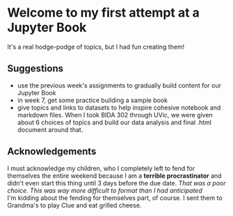 # Welcome to my first attempt at a Jupyter Book

It's a real hodge-podge of topics, but I had fun creating them!

## Suggestions
- use the previous week's assignments to gradually build content for our Jupyter Book
- in week 7, get some practice building a sample book
- give topics and links to datasets to help inspire cohesive notebook and markdown files. When I took BIDA 302 through UVic, we were given about 6 choices of topics and build our data analysis and final .html document around that.

## Acknowledgements
I must acknowledge my children, who I completely left to fend for themselves the entire weekend because I am a **terrible procrastinator** and didn't even start this thing until 3 days before the due date. *That was a poor choice. This was way more difficult to format than I had anticipated*
<br>
I'm kidding about the fending for themselves part, of course. I sent them to Grandma's to play Clue and eat grilled cheese.